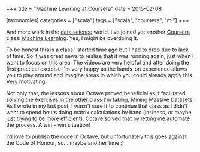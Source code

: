 +++
title = "Machine Learning at Coursera"
date = 2015-02-08

[taxonomies]
categories = ["scala"]
tags = ["scala", "coursera", "ml"]
+++

And more work in the [data science](http://en.wikipedia.org/wiki/Data_science) world. I've joined yet another [Coursera](https://www.coursera.org/) class: [Machine Learning](https://class.coursera.org/ml-008/). Yes, I might be overdoing it.

<!-- more -->

To be honest this is a class I started time ago but I had to drop due to lack of time. So it was great news to realise that it was running again, just when I want to focus on this area. The videos are very helpful and after doing the first practical exercise I'm very happy as the hands-on experience allows you to play around and imagine areas in which you could already apply this. Very motivating.

Not only that, the lessons about Octave proved beneficial as it facilitated solving the exercises in the other class I'm taking, [Mining Massive Datasets](https://class.coursera.org/mmds-002). As I wrote in my last post, I wasn't sure if to continue that class as I didn't want to spend hours doing matrix calculations by hand (laziness, or maybe just trying to be more efficient). Octave solved that by letting me automate the process. A win - win situation!

I'd love to publish the code in Octave, but unfortunately this goes against the Code of Honour, so... maybe another time :)
